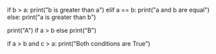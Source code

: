 
if b > a:
  print("b is greater than a")
elif a == b:
  print("a and b are equal")
else:
  print("a is greater than b")

print("A") if a > b else print("B")

if a > b and c > a:
  print("Both conditions are True")